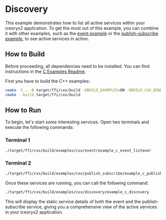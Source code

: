# Discovery

This example demonstrates how to list all active services within your iceoryx2
application. To get the most out of this example, you can combine it with other
examples, such as the [event example](../event/) or the
[publish-subscribe example](../publish_subscribe/), to see active services in
action.

## How to Build

Before proceeding, all dependencies need to be installed. You can find
instructions in the [C Examples Readme](../README.md).

First you have to build the C++ examples:

```sh
cmake -S . -B target/ffi/cxx/build -DBUILD_EXAMPLES=ON -DBUILD_CXX_BINDING=OFF
cmake --build target/ffi/cxx/build
```

## How to Run

To begin, let's start some interesting services. Open two terminals and execute
the following commands:

### Terminal 1

```sh
./target/ffi/cxx/build/examples/cxx/event/example_c_event_listener
```

### Terminal 2

```sh
./target/ffi/cxx/build/examples/cxx/publish_subscribe/example_c_publish_subscribe_subscriber
```

Once these services are running, you can call the following command:

```sh
./target/ffi/cxx/build/examples/cxx/discovery/example_c_discovery
```

This will display the static service details of both the event and the
publish-subscribe service, giving you a comprehensive view of the active
services in your iceoryx2 application.

